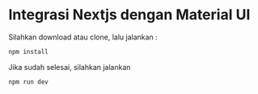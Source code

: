 # Integrasi Nextjs dengan Material UI

Silahkan download atau clone, lalu jalankan :

```bash
npm install
```

Jika sudah selesai, silahkan jalankan 

```bash
npm run dev
```
